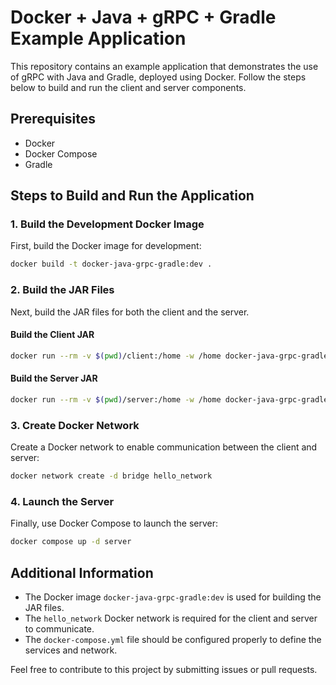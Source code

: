 # Docker + Java + gRPC + Gradle Example Application

This repository contains an example application that demonstrates the use of gRPC with Java and Gradle, deployed using Docker. Follow the steps below to build and run the client and server components.

## Prerequisites

- Docker
- Docker Compose
- Gradle

## Steps to Build and Run the Application

### 1. Build the Development Docker Image

First, build the Docker image for development:

```sh
docker build -t docker-java-grpc-gradle:dev .
```

### 2. Build the JAR Files

Next, build the JAR files for both the client and the server.

#### Build the Client JAR

```sh
docker run --rm -v $(pwd)/client:/home -w /home docker-java-grpc-gradle:dev gradle clean shadowJar
```

#### Build the Server JAR

```sh
docker run --rm -v $(pwd)/server:/home -w /home docker-java-grpc-gradle:dev gradle clean shadowJar
```

### 3. Create Docker Network

Create a Docker network to enable communication between the client and server:

```sh
docker network create -d bridge hello_network
```

### 4. Launch the Server

Finally, use Docker Compose to launch the server:

```sh
docker compose up -d server
```

## Additional Information

- The Docker image `docker-java-grpc-gradle:dev` is used for building the JAR files.
- The `hello_network` Docker network is required for the client and server to communicate.
- The `docker-compose.yml` file should be configured properly to define the services and network.

Feel free to contribute to this project by submitting issues or pull requests.